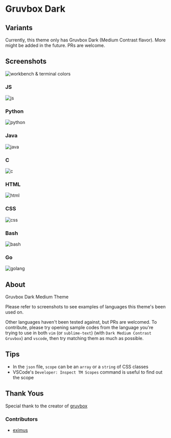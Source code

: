 # Gruvbox Dark

## Variants

Currently, this theme only has Gruvbox Dark (Medium Contrast flavor). More might be added in the future. PRs are welcome.

## Screenshots

![workbench & terminal colors](images/workbench.png)

### JS

![js](images/js.png)

### Python

![python](images/python.png)

### Java

![java](images/java.png)

### C

![c](images/c.png)

### HTML

![html](images/html.png)

### CSS

![css](images/css.png)

### Bash

![bash](images/bash.png)

### Go

![golang](images/golang.png)

## About

Gruvbox Dark Medium Theme

Please refer to screenshots to see examples of languages this theme's been used on.

Other languages haven't been tested against, but PRs are welcomed.
To contribute, please try opening sample codes from the language you're trying to use in both `vim` (or `sublime-text`) (with `Dark Medium Contrast Gruvbox`) and `vscode`, then try matching them as much as possible.

## Tips

-   In the `json` file, `scope` can be an `array` or a `string` of CSS classes
-   VSCode's `Developer: Inspect TM Scopes` command is useful to find out the scope

## Thank Yous

Special thank to the creator of [gruvbox](https://github.com/morhetz/gruvbox)

### Contributors

-   [eximus](https://github.com/3ximus)
